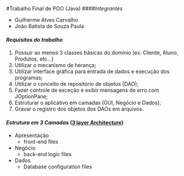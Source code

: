 #Trabalho Final de POO (Java)
####_Integrantes_
- Guilherme Alves Carvalho
- João Batista de Souza Paula

#### _Requisitos do trabalho_
1. Possuir ao menos 3 classes básicas do domínio (ex: Cliente, Aluno, Produtos, etc...)
2. Utilizar o mecanismo de herança;
3. Utilizar interface gráfica para entrada de dados e execução dos programas;
4. Utilizar o conceito de repositório de objetos (DAO);
5. Fazer controle de exceção e exibir mensagens de erro com JOptionPane;
6. Estruturar o aplicativo em camadas (GUI, Negócio e Dados);
7. Gravar o registro dos objetos dos DAOs em arquivos.

#### _Estrutura em 3 Camadas_ ([3 layer Architecture](https://www.ibm.com/cloud/learn/three-tier-architecture))
- Apresentação
    - front-end files
- Negócio
    - back-end logic files
- Dados
    - Database configuration files